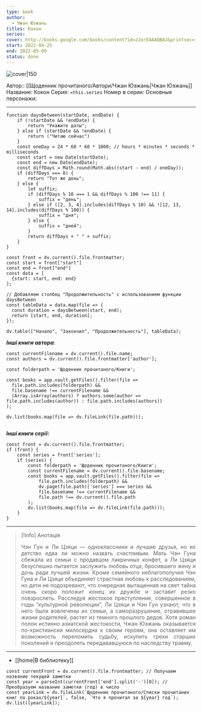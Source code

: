 ```yaml
---
type: book
author:
  - Чжан Юэжань
titles: Кокон
series: 
cover: http://books.google.com/books/content?id=z2orEAAAQBAJ&printsec=frontcover&img=1&zoom=1&edge=curl&source=gbs_api
start: 2022-04-25
end: 2022-05-09
status: done
---
```

![cover|150](Чжан%20Юэжань%20-%20Кокон.jpg)

Автор:: [[Щоденник прочитаного/Автори/Чжан Юэжань|Чжан Юэжань]]
Название: Кокон
Серия:  `=this.series`
Номер в серии:
Основные персонажи:

---
```dataviewjs
function daysBetween(startDate, endDate) {
	if (!startDate && !endDate) { 
		return "Укажите даты"; 
	} else if (startDate && !endDate) {
		return ("Читаю сейчас")
	}
	const oneDay = 24 * 60 * 60 * 1000; // hours * minutes * seconds * milliseconds
	const start = new Date(startDate);
	const end = new Date(endDate);
	const diffDays = Math.round(Math.abs((start - end) / oneDay));
	if (diffDays === 0) {
		return "Тот же день";   
	} else {
		let suffix;     
	    if (diffDays % 10 === 1 && diffDays % 100 !== 11) {
		    suffix = "день";     
	    } else if ([2, 3, 4].includes(diffDays % 10) && ![12, 13, 14].includes(diffDays % 100)) {
			suffix = "дня";     
		} else {       
			suffix = "дней";     
		}          
		return diffDays + " " + suffix;   
	} 
}  

const front = dv.current().file.frontmatter;
const start = front["start"]
const end = front["end"]
const data = [
  {start: start, end: end}
];

// Добавляем столбец "Продолжительность" с использованием функции daysBetween
const tableData = data.map(file => {
  const duration = daysBetween(start, end);
  return [start, end, duration];
});

dv.table(["Начало", "Закончил", "Продолжительность"], tableData);
```

***Інші книги автора***:
```dataviewjs
const currentFilename = dv.current().file.name;
const authors = dv.current().file.frontmatter['author'];

const folderpath = 'Щоденник прочитаного/Книги';

const books = app.vault.getFiles().filter(file =>
  file.path.includes(folderpath) &&
  file.basename !== currentFilename &&
  (Array.isArray(authors) ? authors.some(author => file.path.includes(author)) : file.path.includes(authors))
);

dv.list(books.map(file => dv.fileLink(file.path)));


```
***Інші книги серії:***
```dataviewjs
const front = dv.current().file.frontmatter;
if (front) {
	const series = front['series'];
	if (series) {
		const folderpath = 'Щоденник прочитаного/Книги';
		const currentFilename = dv.current().file.basename;
		const books = app.vault.getFiles().filter(file =>  
			file.path.includes(folderpath) && 
			dv.page(file.path)['series'] === series && 
			file.basename !== currentFilename &&
			file.path !== dv.current().file.path 
		);
		dv.list(books.map(file => dv.fileLink(file.path)));
	}
}

```

---
>[!info] Анотація
><p align="justify">Чэн Гун и Ли Цзяци — одноклассники и лучшие друзья, но их детство едва ли можно назвать счастливым. Мать Чэн Гуна сбежала из семьи с продавцом лакричных конфет, а Ли Цзяци безуспешно пытается заслужить любовь отца, бросившего жену и дочь ради лучшей жизни. Кроме семейного неблагополучия Чэн Гуна и Ли Цзяци объединяет страстная любовь к расследованиям, но дети не подозревают, что очередная вытащенная на свет тайна очень скоро положит конец их дружбе и заставит резко повзрослеть. Расследуя жестокое преступление, совершенное в годы “культурной революции”, Ли Цзяци и Чэн Гун узнают, что в него были вовлечены их семьи, а саморазрушение, отравившее жизни родителей, растет из темного прошлого дедов. Хотя роман полон истинно азиатской жестокости, Чжан Юэжань оказывается по-христиански милосердна к своим героям, она оставляет им возможность переломить судьбу, искупить грехи старших поколений и преодолеть передававшуюся по наследству травму.</p>

___

- [[home|В библиотеку]]
```dataviewjs
const currentFront = dv.current().file.frontmatter; // Получаем название текущей заметки
const year = parseInt(currentFront['end'].split('-')[0]); // Преобразуем название заметки (год) в число
const yearLink = dv.fileLink(`Щоденник прочитаного/Списки прочитаних книг по роках/${year}`, false, `Что я прочитал за ${year} год`);
dv.list([yearLink]);
```